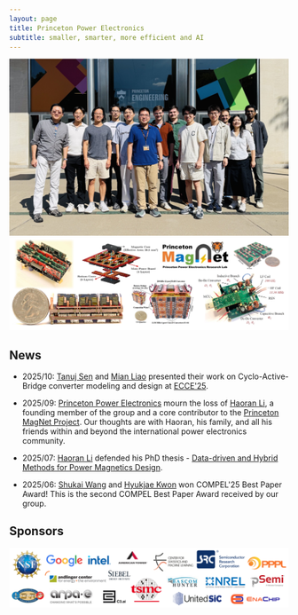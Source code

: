 ```yaml
---
layout: page
title: Princeton Power Electronics
subtitle: smaller, smarter, more efficient and AI
---
```


<img src="/assets/img/group/group2025.jpg" width="800px">
<img src="/assets/img/gallery/gallery.jpg" width="800px">

## News
- 2025/10: [Tanuj Sen](https://scholar.google.com/citations?hl=en&user=ayF8QoYAAAAJ) and [Mian Liao](https://scholar.google.com/citations?user=k6W4g7AAAAAJ&hl=en) presented their work on Cyclo-Active-Bridge converter modeling and design at [ECCE'25](https://www.ieee-ecce.org/2025/). 

- 2025/09: [Princeton Power Electronics](https://minjiechen.github.io) mourn the loss of [Haoran Li](https://scholar.google.com/citations?user=hVH03bUAAAAJ&hl=en), a founding member of the group and a core contributor to the [Princeton MagNet Project](https://github.com/PrincetonUniversity/Magnet). Our thoughts are with Haoran, his family, and all his friends within and beyond the international power electronics community.

- 2025/07: [Haoran Li](https://scholar.google.com/citations?user=hVH03bUAAAAJ&hl=en) defended his PhD thesis - [Data-driven and Hybrid Methods for Power Magnetics Design](/assets/data/haoranli-thesis.pdf).

- 2025/06: [Shukai Wang](https://scholar.google.com/citations?user=bITUZKkAAAAJ&hl=en) and [Hyukjae Kwon](https://scholar.google.com/citations?user=uTettKIAAAAJ&hl=en) won COMPEL'25 Best Paper Award! This is the second COMPEL Best Paper Award received by our group.

## Sponsors
<img src="/assets/img/sponsors/sponsors.jpg" width="800px">
